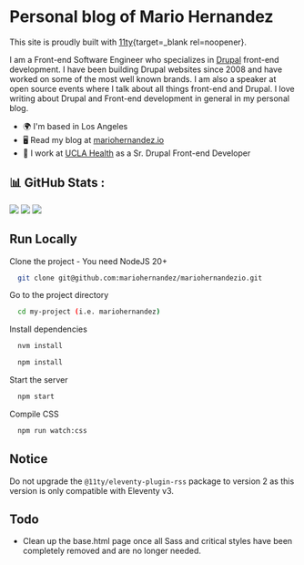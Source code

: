 
<!-- This site was built using the tutorial by Piccidilly:
https://piccalil.li/course/learn-eleventy-from-scratch/ -->

<!--Tutorial used to build this site:
https://piccalil.li/course/learn-eleventy-from-scratch/lesson/19/ -->
# Personal blog of Mario Hernandez

This site is proudly built with [11ty](https://www.11ty.dev/){target=_blank rel=noopener}.

I am a Front-end Software Engineer who specializes in [Drupal](https://drupal.org) front-end development. I have been building Drupal websites since 2008 and have worked on some of the most well known brands. I am also a speaker at open source events where I talk about all things front-end and Drupal. I love writing about Drupal and Front-end development in general in my personal blog.

* 🌍  I'm based in Los Angeles
* 🖥️  Read my blog at [mariohernandez.io](https://mariohernandez.io)
* 🧠  I work at [UCLA Health](https://www.uclahealth.org/) as a Sr. Drupal Front-end Developer


## 📊 GitHub Stats :
![](https://github-readme-stats.vercel.app/api?username=mariohernandez&theme=vue-dark&hide_border=true&include_all_commits=true&count_private=true)
![](https://github-readme-streak-stats.herokuapp.com/?user=mariohernandez&theme=vue-dark&hide_border=true)
![](https://github-readme-stats.vercel.app/api/top-langs/?username=mariohernandez&theme=vue-dark&hide_border=true&include_all_commits=true&count_private=true&layout=compact)


## Run Locally

Clone the project - You need NodeJS 20+

```bash
  git clone git@github.com:mariohernandez/mariohernandezio.git
```

Go to the project directory

```bash
  cd my-project (i.e. mariohernandez)
```

Install dependencies

```bash
  nvm install
```

```bash
  npm install
```

Start the server

```bash
  npm start
```

Compile CSS

```bash
  npm run watch:css
```


## Notice

Do not upgrade the `@11ty/eleventy-plugin-rss` package to version 2 as this version is only compatible with Eleventy v3.

## Todo

* Clean up the base.html page once all Sass and critical styles have been completely removed and are no longer needed.
